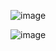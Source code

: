 
![image](https://github.com/nsinorov/Web-Development-Bootcamp-/assets/45227327/f7b2c0bf-3a28-42f1-b30d-941297f6d188)

![image](https://github.com/nsinorov/Web-Development-Bootcamp-/assets/45227327/91793c7c-c4ec-4c43-a69c-b14091069209)
